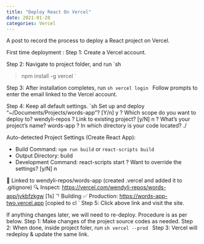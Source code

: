 ```yaml
---
title: "Deploy React On Vercel"
date: 2021-01-28
categories: Vercel
---
```


<!--excerpt.start-->

A post to record the process to deploy a React project on Vercel. <!--excerpt.end-->

First time deployment :
Step 1: Create a Vercel account.

Step 2: Navigate to project folder, and run
`sh

> npm install -g vercel
> `

Step 3: After installation completes, run
`sh vercel login `
Follow prompts to enter the email linked to the Vercel account.

Step 4: Keep all default settings.
`sh
Set up and deploy “~/Documents/Projects/words-app”? [Y/n] y
? Which scope do you want to deploy to? wendyli-repos
? Link to existing project? [y/N] n
? What’s your project’s name? words-app
? In which directory is your code located? ./

Auto-detected Project Settings (Create React App):

- Build Command: `npm run build` or `react-scripts build`
- Output Directory: build
- Development Command: react-scripts start
  ? Want to override the settings? [y/N] n

🔗 Linked to wendyli-repos/words-app (created .vercel and added it to .gitignore)
🔍 Inspect: https://vercel.com/wendyli-repos/words-app/jvkbfzkgw [1s]
⠙ Building
✅ Production: https://words-app-two.vercel.app [copied to cl
`
Step 5: Click above link and visit the site.

If anything changes later, we will need to re-deploy. Procedure is as per below.
Step 1: Make changes of the project source codes as needed.
Step 2: When done, inside project foler, run
`sh vercel --prod `
Step 3: Vercel will redeploy & update the same link.
